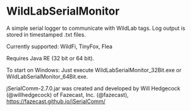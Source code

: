# WildLabSerialMonitor

A simple serial logger to communicate with WildLab tags. Log output is stored in timestamped .txt files.

Currently supported: WildFi, TinyFox, Flea

Requires Java RE (32 bit or 64 bit).

To start on Windows: Just execute WildLabSerialMonitor_32Bit.exe or WildLabSerialMonitor_64Bit.exe.

jSerialComm-2.7.0.jar was created and developed by Will Hedgecock (@willhedgecock) of Fazecast, Inc. (@fazecast), https://fazecast.github.io/jSerialComm/
